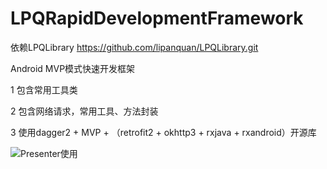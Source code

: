 # LPQRapidDevelopmentFramework
依赖LPQLibrary https://github.com/lipanquan/LPQLibrary.git

Android MVP模式快速开发框架

1 包含常用工具类

2 包含网络请求，常用工具、方法封装

3 使用dagger2 + MVP + （retrofit2 + okhttp3 + rxjava + rxandroid）开源库

![Presenter使用](https://github.com/lipanquan/LPQRapidDevelopmentFramework/tree/master/files/QQ截图20180110154725.png)
